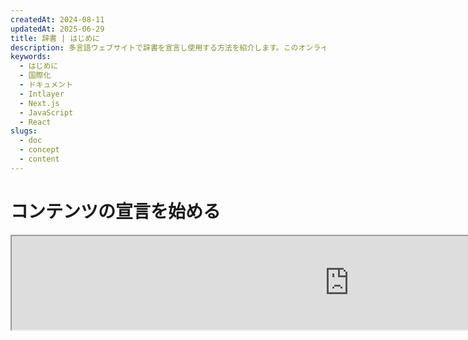 ```yaml
---
createdAt: 2024-08-11
updatedAt: 2025-06-29
title: 辞書 | はじめに
description: 多言語ウェブサイトで辞書を宣言し使用する方法を紹介します。このオンラインドキュメントの手順に従って、数分でプロジェクトを設定しましょう。
keywords:
  - はじめに
  - 国際化
  - ドキュメント
  - Intlayer
  - Next.js
  - JavaScript
  - React
slugs:
  - doc
  - concept
  - content
---
```


# コンテンツの宣言を始める

<iframe title="i18n、Markdown、JSON…すべてを管理するための一つのソリューション | Intlayer" class="m-auto aspect-[16/9] w-full overflow-hidden rounded-lg border-0" allow="autoplay; gyroscope;" loading="lazy" width="1080" height="auto" src="https://www.youtube.com/embed/1VHgSY_j9_I?autoplay=0&amp;origin=http://intlayer.org&amp;controls=0&amp;rel=1"/>

## ファイル拡張子

デフォルトでは、Intlayerは以下の拡張子を持つすべてのファイルをコンテンツ宣言用に監視します：

- `.content.json`
- `.content.ts`
- `.content.tsx`
- `.content.js`
- `.content.jsx`
- `.content.mjs`
- `.content.mjx`
- `.content.cjs`
- `.content.cjx`

アプリケーションはデフォルトで、`./src/**/*.content.{json,ts,tsx,js,jsx,mjs,mjx,cjs,cjx}` のグロブパターンに一致するファイルを検索します。

これらのデフォルト拡張子はほとんどのアプリケーションに適しています。ただし、特定の要件がある場合は、管理方法については[コンテンツ拡張子カスタマイズガイド](https://github.com/aymericzip/intlayer/blob/main/docs/docs/ja/configuration.md#content-configuration)を参照してください。

設定オプションの完全なリストについては、設定ドキュメントをご覧ください。

## コンテンツの宣言

辞書を作成および管理します：

```tsx fileName="src/example.content.tsx" contentDeclarationFormat="typescript"
import { type ReactNode } from "react";
import {
  t,
  enu,
  cond,
  nest,
  md,
  insert,
  file,
  type Dictionary,
} from "intlayer";

interface Content {
  imbricatedContent: {
    imbricatedContent2: {
      stringContent: string;
      numberContent: number;
      booleanContent: boolean;
      javaScriptContent: string;
    };
  };
  multilingualContent: string;
  quantityContent: string;
  conditionalContent: string;
  markdownContent: never;
  externalContent: string;
  insertionContent: string;
  nestedContent: string;
  fileContent: string;
  jsxContent: ReactNode;
}

export default {
  key: "page",
  content: {
    imbricatedContent: {
      imbricatedContent2: {
        stringContent: "こんにちは世界",
        numberContent: 123,
        booleanContent: true,
        javaScriptContent: `${process.env.NODE_ENV}`, // 環境変数NODE_ENVの値
      },
    },
    multilingualContent: t({
      en: "English content",
      "en-GB": "English content (UK)",
      fr: "French content",
      es: "Spanish content",
    }),
    quantityContent: enu({
      "<-1": "マイナス1台未満の車",
      "-1": "マイナス1台の車",
      "0": "車はありません",
      "1": "1台の車",
      ">5": "いくつかの車",
      ">19": "多くの車",
    }),
    conditionalContent: cond({
      true: "検証が有効です",
      false: "検証が無効です",
    }),
    insertionContent: insert("こんにちは {{name}}!"),
    nestedContent: nest(
      "navbar", // ネストする辞書のキー
      "login.button" // [オプション] ネストするコンテンツのパス
    ),
    fileContent: file("./path/to/file.txt"),
    externalContent: fetch("https://example.com").then((res) => res.json()),
    markdownContent: md("# マークダウンの例"),

    /*
     * `react-intlayer` または `next-intlayer` を使用している場合のみ利用可能
     */
    jsxContent: <h1>私のタイトル</h1>,
  },
} satisfies Dictionary<Content>; // [optional] Dictionaryはジェネリックであり、辞書のフォーマットを強化することができます
```

```javascript fileName="src/example.content.mjx" contentDeclarationFormat="esm"
import { t, enu, cond, nest, md, insert, file } from "intlayer";

/** @type {import('intlayer').Dictionary} */
export default {
  key: "page",
  content: {
    imbricatedContent: {
      imbricatedContent2: {
        stringContent: "Hello World",
        numberContent: 123,
        booleanContent: true,
        javaScriptContent: `${process.env.NODE_ENV}`, // 環境変数NODE_ENVの値
      },
      imbricatedArray: [1, 2, 3], // 配列の内容
    },
    multilingualContent: t({
      en: "English content",
      "en-GB": "English content (UK)",
      fr: "French content",
      es: "Spanish content",
    }),
    quantityContent: enu({
      "<-1": "マイナス1台未満の車",
      "-1": "マイナス1台の車",
      "0": "車はありません",
      "1": "1台の車",
      ">5": "いくつかの車",
      ">19": "多くの車",
    }),
    conditionalContent: cond({
      true: "検証が有効です",
      false: "検証が無効です",
    }),
    insertionContent: insert("こんにちは {{name}}!"),
    nestedContent: nest(
      "navbar", // ネストする辞書のキー
      "login.button" // [オプション] ネストするコンテンツのパス
    ),
    markdownContent: md("# マークダウンの例"),
    fileContent: file("./path/to/file.txt"),
    externalContent: fetch("https://example.com").then((res) => res.json())

    // `react-intlayer` または `next-intlayer` を使用している場合のみ利用可能
    jsxContent: <h1>私のタイトル</h1>,
  },
};
```

```javascript fileName="src/example.content.cjx" contentDeclarationFormat="commonjs"
const { t, enu, cond, nest, md, insert, file } = require("intlayer");

/** @type {import('intlayer').Dictionary} */
module.exports = {
  key: "page",
  content: {
    imbricatedContent: {
      imbricatedContent2: {
        stringContent: "こんにちは世界",
        numberContent: 123,
        booleanContent: true,
        javaScriptContent: `${process.env.NODE_ENV}`, // 環境変数 NODE_ENV の値
      },
      imbricatedArray: [1, 2, 3],
    },
    multilingualContent: t({
      en: "English content",
      "en-GB": "English content (UK)",
      fr: "French content",
      es: "Spanish content",
    }),
    quantityContent: enu({
      "<-1": "マイナス1台未満の車",
      "-1": "マイナス1台の車",
      "0": "車はありません",
      "1": "1台の車",
      ">5": "いくつかの車",
      ">19": "多くの車",
    }),
    conditionalContent: cond({
      true: "検証が有効です",
      false: "検証が無効です",
    }),
    insertionContent: insert("こんにちは {{name}}!"),
    nestedContent: nest(
      "navbar", // ネストする辞書のキー
      "login.button" // [オプション] ネストするコンテンツのパス
    ),
    markdownContent: md("# マークダウンの例"),
    fileContent: file("./path/to/file.txt"),
    externalContent: fetch("https://example.com").then((res) => res.json())

    // `react-intlayer` または `next-intlayer` を使用している場合のみ利用可能
    jsxContent: <h1>私のタイトル</h1>,
  },
};
```

```json5 fileName="src/example.content.json"  contentDeclarationFormat="json"
{
  "$schema": "https://intlayer.org/schema.json",
  "key": "page",
  "content": {
    "imbricatedContent": {
      "imbricatedContent2": {
        "stringContent": "こんにちは世界",
        "numberContent": 123,
        "booleanContent": true,
      },
      "imbricatedArray": [1, 2, 3],
    },
    "multilingualContent": {
      "nodeType": "translation",
      "translation": {
        "en": "English content",
        "en-GB": "English content (UK)",
        "fr": "French content",
        "es": "Spanish content",
      },
    },
    "quantityContent": {
      "nodeType": "enumeration",
      "enumeration": {
        "0": "車はありません",
        "1": "車が一台",
        "<-1": "マイナス1台未満の車",
        "-1": "マイナス1台の車",
        ">5": "いくつかの車",
        ">19": "多くの車",
      },
    },
    "conditionalContent": {
      "nodeType": "condition",
      "condition": {
        "true": "検証が有効です",
        "false": "検証が無効です",
      },
    },
    "insertionContent": {
      "nodeType": "insertion",
      "insertion": "こんにちは {{name}}！",
    },
    "nestedContent": {
      "nodeType": "nested",
      "nested": { "dictionaryKey": "app" },
    },
    "markdownContent": {
      "nodeType": "markdown",
      "markdown": "# マークダウンの例",
    },
    "fileContent": {
      "nodeType": "file",
      "file": "./path/to/file.txt",
    },
    "jsxContent": {
      "type": "h1",
      "key": null,
      "ref": null,
      "props": {
        "children": ["私のタイトル"],
      },
    },
  },
}
```

## 関数の入れ子構造

問題なく関数を他の関数に入れ子にすることができます。

例：

```javascript fileName="src/example.content.tsx" contentDeclarationFormat="typescript"
import { t, enu, cond, nest, md, type Dictionary } from "intlayer";

const getName = async () => "John Doe";

export default {
  key: "page",
  content: {
    // `getIntlayer('page','en').hiMessage` は `['Hi', ' ', 'John Doe']` を返します
    hiMessage: [
      t({
        en: "Hi",
        fr: "Salut",
        es: "Hola",
      }),
      " ",
      getName(),
    ],
    // 条件、列挙、多言語コンテンツを入れ子にした複合コンテンツ
    // `getIntlayer('page','en').advancedContent(true)(10)` は 'Multiple items found' を返します
    advancedContent: cond({
      true: enu({
        "0": t({
          en: "No items found",
          fr: "Aucun article trouvé",
          es: "No se encontraron artículos",
        }),
        "1": t({
          en: "One item found",
          fr: "Un article trouvé",
          es: "Se encontró un artículo",
        }),
        ">1": t({
          en: "Multiple items found",
          fr: "Plusieurs articles trouvés",
          es: "Se encontraron múltiples artículos",
        }),
      }),
      false: t({
        en: "No valid data available",
        fr: "Aucune donnée valide disponible",
        es: "No hay datos válidos disponibles",
      }),
    }),
  },
} satisfies Dictionary;
```

```javascript fileName="src/example.content.mjx" contentDeclarationFormat="esm"
import { t, enu, cond, nest, md } from "intlayer";

const getName = async () => "John Doe";

/** @type {import('intlayer').Dictionary} */
export default {
  key: "page",
  content: {
    // `getIntlayer('page','en').hiMessage` は `['Hi', ' ', 'John Doe']` を返します
    hiMessage: [
      t({
        en: "Hi",
        fr: "Salut",
        es: "Hola",
      }),
      " ",
      getName(),
    ],
    // 条件、列挙、多言語コンテンツを組み合わせた複合コンテンツ
    // `getIntlayer('page','en').advancedContent(true)(10)` は 'Multiple items found' を返します
    advancedContent: cond({
      true: enu({
        "0": t({
          en: "No items found",
          fr: "Aucun article trouvé",
          es: "No se encontraron artículos",
        }),
        "1": t({
          en: "One item found",
          fr: "Un article trouvé",
          es: "Se encontró un artículo",
        }),
        ">1": t({
          en: "Multiple items found",
          fr: "Plusieurs articles trouvés",
          es: "Se encontraron múltiples artículos",
        }),
      }),
      false: t({
        en: "No valid data available",
        fr: "Aucune donnée valide disponible",
        es: "No hay datos válidos disponibles",
      }),
    }),
  },
};

/** @type {import('intlayer').Dictionary} */
export default {
  key: "page",
  content: {
    // `getIntlayer('page','en').hiMessage` は `['Hi', ' ', 'John Doe']` を返します
    hiMessage: [
      t({
        en: "Hi",
        fr: "Salut",
        es: "Hola",
      }),
      " ",
      getName(),
    ],
    // 条件、列挙、多言語コンテンツを組み合わせた複合コンテンツ
    // `getIntlayer('page','en').advancedContent(true)(10)` は 'Multiple items found' を返します
    advancedContent: cond({
      true: enu({
        "0": t({
          en: "No items found",
          fr: "Aucun article trouvé",
          es: "No se encontraron artículos",
        }),
        "1": t({
          en: "One item found",
          fr: "Un article trouvé",
          es: "Se encontró un artículo",
        }),
        ">1": t({
          en: "Multiple items found",
          fr: "Plusieurs articles trouvés",
          es: "Se encontraron múltiples artículos",
          ja: "複数のアイテムが見つかりました",
        }),
      }),
      false: t({
        en: "No valid data available",
        fr: "Aucune donnée valide disponible",
        es: "No hay datos válidos disponibles",
        ja: "有効なデータがありません",
      }),
    }),
  },
};
```

```javascript fileName="src/example.content.cjx" contentDeclarationFormat="commonjs"
const { t, enu, cond, nest, md } = require("intlayer");

const getName = async () => "John Doe";

/** @type {import('intlayer').Dictionary} */
module.exports = {
  key: "page",
  content: {
    // `getIntlayer('page','en').hiMessage` は `['Hi', ' ', 'John Doe']` を返します
    hiMessage: [
      t({
        en: "Hi",
        fr: "Salut",
        ja: "こんにちは",
        es: "Hola",
      }),
      " ",
      getName(),
    ],
    // 条件、列挙、多言語コンテンツを組み合わせた複合コンテンツ
    // `getIntlayer('page','en').advancedContent(true)(10)` は 'Multiple items found' を返します
    advancedContent: cond({
      true: enu({
        "0": t({
          en: "No items found",
          fr: "Aucun article trouvé",
          es: "No se encontraron artículos",
        }),
        "1": t({
          en: "One item found",
          fr: "Un article trouvé",
          es: "Se encontró un artículo",
        }),
        ">1": t({
          en: "Multiple items found",
          fr: "Plusieurs articles trouvés",
          es: "Se encontraron múltiples artículos",
        }),
      }),
      false: t({
        en: "No valid data available",
        fr: "Aucune donnée valide disponible",
        es: "No hay datos válidos disponibles",
      }),
    }),
  },
};
```

```json5 fileName="src/example.content.json"  contentDeclarationFormat="json"
{
  "$schema": "https://intlayer.org/schema.json",
  "key": "page",
  "content": {
    "hiMessage": {
      "nodeType": "composite",
      "composite": [
        {
          "nodeType": "translation",
          "translation": {
            en: "Hi", // 挨拶の英語表現
            fr: "Salut",
            es: "Hola",
          },
        },
        " ",
        "John Doe",
      ],
    },
    "advancedContent": {
      "nodeType": "condition",
      "condition": {
        true: {
          nodeType: "enumeration",
          enumeration: {
            "0": {
              "nodeType": "translation",
              "translation": {
                "en": "No items found",
                "fr": "Aucun article trouvé",
                "es": "No se encontraron artículos",
                "ja": "アイテムが見つかりませんでした",
              },
            },
            "1": {
              "nodeType": "translation",
              "translation": {
                "en": "One item found",
                "fr": "Un article trouvé",
                "es": "Se encontró un artículo",
                "ja": "1つのアイテムが見つかりました",
              },
            },
            ">1": {
              "nodeType": "translation",
              "translation": {
                "en": "Multiple items found",
                "fr": "Plusieurs articles trouvés",
                "es": "Se encontraron múltiples artículos",
                "ja": "複数のアイテムが見つかりました",
              },
            },
          },
        },
        "false": {
          "nodeType": "translation",
          "translation": {
            "en": "No valid data available",
            "fr": "Aucune donnée valide disponible",
            "es": "No hay datos válidos disponibles",
          },
        },
      },
    },
  },
}
```

## 追加リソース

Intlayerの詳細については、以下のリソースを参照してください：

- [ロケール別コンテンツ宣言ドキュメント](https://github.com/aymericzip/intlayer/blob/main/docs/docs/ja/dictionary/per_locale_file.md)
- [翻訳コンテンツドキュメント](https://github.com/aymericzip/intlayer/blob/main/docs/docs/ja/dictionary/translation.md)
- [列挙コンテンツドキュメント](https://github.com/aymericzip/intlayer/blob/main/docs/docs/ja/dictionary/enumeration.md)
- [条件コンテンツドキュメント](https://github.com/aymericzip/intlayer/blob/main/docs/docs/ja/dictionary/condition.md)
- [挿入コンテンツドキュメント](https://github.com/aymericzip/intlayer/blob/main/docs/docs/ja/dictionary/insertion.md)
- [ファイルコンテンツドキュメント](https://github.com/aymericzip/intlayer/blob/main/docs/docs/ja/dictionary/file.md)
- [ネスティングコンテンツドキュメント](https://github.com/aymericzip/intlayer/blob/main/docs/docs/ja/dictionary/nesting.md)
- [マークダウンコンテンツドキュメント](https://github.com/aymericzip/intlayer/blob/main/docs/docs/ja/dictionary/markdown.md)
- [関数フェッチコンテンツドキュメント](https://github.com/aymericzip/intlayer/blob/main/docs/docs/ja/dictionary/function_fetching.md)

## ドキュメント履歴

- 5.5.10 - 2025-06-29: 履歴初期化

